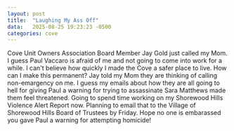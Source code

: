 ```yaml
---
layout: post
title:  "Laughing My Ass Off"
data:   2025-08-25 19:23:23 -0500
categories: cove
---
```

Cove Unit Owners Association Board Member Jay Gold just called my Mom. I guess Paul Vaccaro is afraid of me and not going to come into work for a while. I can't believe how quickly I made the Cove a safer place to live. How can I make this permanent? Jay told my Mom they are thinking of calling non-emargency on me. I guess my emails about how they are all going to hell for giving Paul a warning for trying to assassinate Sara Matthews made them feel threatened. Going to spend time working on my Shorewood Hills Violence Alert Report now. Planning to email that to the Village of Shorewood Hills Board of Trustees by Friday. Hope no one is embarassed you gave Paul a warning for attempting homicide!

